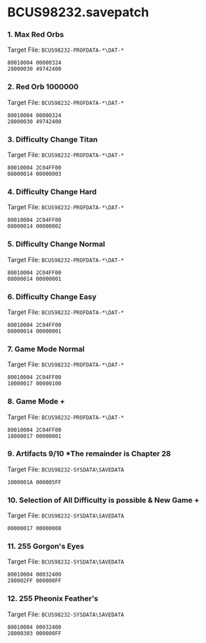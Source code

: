 # BCUS98232.savepatch

### 1. Max Red Orbs

Target File: `BCUS98232-PROFDATA-*\DAT-*`

```
80010004 00000324
28000030 49742400
```

### 2. Red Orb 1000000

Target File: `BCUS98232-PROFDATA-*\DAT-*`

```
80010004 00000324
28000030 49742400
```

### 3. Difficulty Change Titan

Target File: `BCUS98232-PROFDATA-*\DAT-*`

```
80010004 2C04FF00
08000014 00000003
```

### 4. Difficulty Change Hard

Target File: `BCUS98232-PROFDATA-*\DAT-*`

```
80010004 2C04FF00
08000014 00000002
```

### 5. Difficulty Change Normal

Target File: `BCUS98232-PROFDATA-*\DAT-*`

```
80010004 2C04FF00
08000014 00000001
```

### 6. Difficulty Change Easy

Target File: `BCUS98232-PROFDATA-*\DAT-*`

```
80010004 2C04FF00
08000014 00000001
```

### 7. Game Mode Normal

Target File: `BCUS98232-PROFDATA-*\DAT-*`

```
80010004 2C04FF00
18000017 00000100
```

### 8. Game Mode +

Target File: `BCUS98232-PROFDATA-*\DAT-*`

```
80010004 2C04FF00
18000017 00000001
```

### 9. Artifacts 9/10 *The remainder is Chapter 28

Target File: `BCUS98232-SYSDATA\SAVEDATA`

```
1000001A 000005FF
```

### 10. Selection of All Difficulty is possible & New Game +

Target File: `BCUS98232-SYSDATA\SAVEDATA`

```
00000017 00000008
```

### 11. 255 Gorgon's Eyes

Target File: `BCUS98232-SYSDATA\SAVEDATA`

```
80010004 00032400
280002FF 000000FF
```

### 12. 255 Pheonix Feather's

Target File: `BCUS98232-SYSDATA\SAVEDATA`

```
80010004 00032400
28000303 000000FF
```

